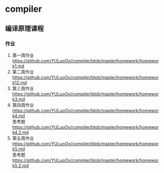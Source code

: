 # compiler
## 编译原理课程
### 作业
1. 第一周作业 https://github.com/YULuoOo/compiler/blob/master/homework/homework1.md
2. 第二周作业 https://github.com/YULuoOo/compiler/blob/master/homework/homework12.md
3. 第三周作业 https://github.com/YULuoOo/compiler/blob/master/homework/homework3.md
4. 第四周作业 https://github.com/YULuoOo/compiler/blob/master/homework/homework4.md  
      思考题 https://github.com/YULuoOo/compiler/blob/master/homework/homework4.2.md
5. 第五周作业 https://github.com/YULuoOo/compiler/blob/master/homework/homework5.md  
      思考题 https://github.com/YULuoOo/compiler/blob/master/homework/homework5.2.md
          
